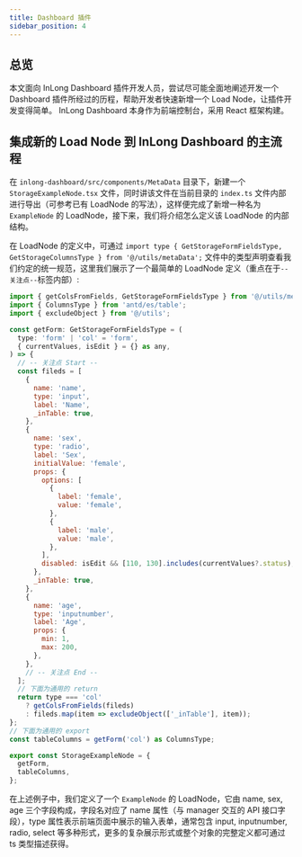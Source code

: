```yaml
---
title: Dashboard 插件
sidebar_position: 4
---
```


## 总览

本文面向 InLong Dashboard 插件开发人员，尝试尽可能全面地阐述开发一个 Dashboard 插件所经过的历程，帮助开发者快速新增一个 Load Node，让插件开发变得简单。
InLong Dashboard 本身作为前端控制台，采用 React 框架构建。

## 集成新的 Load Node 到 InLong Dashboard 的主流程

在 `inlong-dashboard/src/components/MetaData` 目录下，新建一个 `StorageExampleNode.tsx` 文件，同时讲该文件在当前目录的 `index.ts` 文件内部进行导出（可参考已有 LoadNode 的写法），这样便完成了新增一种名为 `ExampleNode` 的 LoadNode，接下来，我们将介绍怎么定义该 LoadNode 的内部结构。

在 LoadNode 的定义中，可通过 `import type { GetStorageFormFieldsType, GetStorageColumnsType } from '@/utils/metaData';` 文件中的类型声明查看我们约定的统一规范，这里我们展示了一个最简单的 LoadNode 定义（重点在于`--关注点--`标签内部）:

```js
import { getColsFromFields, GetStorageFormFieldsType } from '@/utils/metaData';
import { ColumnsType } from 'antd/es/table';
import { excludeObject } from '@/utils';

const getForm: GetStorageFormFieldsType = (
  type: 'form' | 'col' = 'form',
  { currentValues, isEdit } = {} as any,
) => {
  // -- 关注点 Start --
  const fileds = [
    {
      name: 'name',
      type: 'input',
      label: 'Name',
      _inTable: true,
    },
    {
      name: 'sex',
      type: 'radio',
      label: 'Sex',
      initialValue: 'female',
      props: {
        options: [
          {
            label: 'female',
            value: 'female',
          },
          {
            label: 'male',
            value: 'male',
          },
        ],
        disabled: isEdit && [110, 130].includes(currentValues?.status),
      },
      _inTable: true,
    },
    {
      name: 'age',
      type: 'inputnumber',
      label: 'Age',
      props: {
        min: 1,
        max: 200,
      },
    },
    // -- 关注点 End --
  ];
  // 下面为通用的 return
  return type === 'col'
    ? getColsFromFields(fileds)
    : fileds.map(item => excludeObject(['_inTable'], item));
};
// 下面为通用的 export
const tableColumns = getForm('col') as ColumnsType;

export const StorageExampleNode = {
  getForm,
  tableColumns,
};
```

在上述例子中，我们定义了一个 `ExampleNode` 的 LoadNode，它由 name, sex, age 三个字段构成，字段名对应了 name 属性（与 manager 交互的 API 接口字段），type 属性表示前端页面中展示的输入表单，通常包含 input, inputnumber, radio, select 等多种形式，更多的复杂展示形式或整个对象的完整定义都可通过 ts 类型描述获得。
